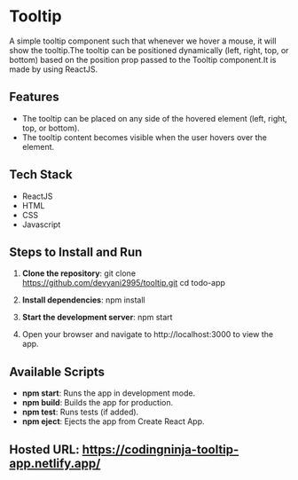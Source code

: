 # Tooltip

A simple tooltip component such that whenever we hover a mouse, it will show the tooltip.The tooltip can be positioned dynamically (left, right, top, or bottom) based on the position prop passed to the Tooltip component.It is made by using ReactJS.

## Features

- The tooltip can be placed on any side of the hovered element (left, right, top, or bottom).
- The tooltip content becomes visible when the user hovers over the element.

## Tech Stack

- ReactJS
- HTML
- CSS
- Javascript 

## Steps to Install and Run

1. **Clone the repository**:
   git clone https://github.com/devyani2995/tooltip.git
   cd todo-app

2. **Install dependencies**:
   npm install

3. **Start the development server**:
   npm start

4. Open your browser and navigate to http://localhost:3000 to view the app.

## Available Scripts

- **npm start**: Runs the app in development mode.
- **npm build**: Builds the app for production.
- **npm test**: Runs tests (if added).
- **npm eject**: Ejects the app from Create React App.


## Hosted URL: https://codingninja-tooltip-app.netlify.app/